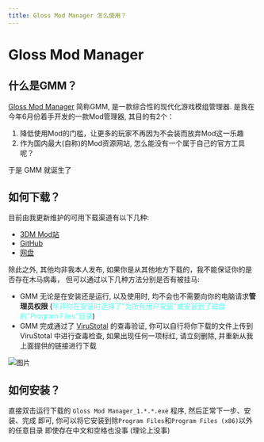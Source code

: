 ```yaml
---
title: Gloss Mod Manager 怎么使用？
---
```

# Gloss Mod Manager

## 什么是GMM？

[Gloss Mod Manager](https://mod.3dmgame.com/mod/197445) 简称GMM, 是一款综合性的现代化游戏模组管理器.
是我在今年6月份着手开发的一款Mod管理器, 
其目的有2个：
1. 降低使用Mod的门槛，让更多的玩家不再因为不会装而放弃Mod这一乐趣
2. 作为国内最大(自称)的Mod资源网站, 怎么能没有一个属于自己的官方工具呢？

于是 GMM 就诞生了


## 如何下载？
目前由我更新维护的可用下载渠道有以下几种:
- [3DM Mod站](https://mod.3dmgame.com/mod/197445)
- [GitHub](https://github.com/GlossMod/Gloss-Mod-Manager-info/releases)
- [网盘](https://cloud.aoe.top/s/rmuL)

除此之外, 其他均非我本人发布, 如果你是从其他地方下载的，我不能保证你的是否存在木马病毒，
但可以通过以下几种方法分别是否有被挂马:
- GMM 无论是在安装还是运行, 以及使用时, 均不会也不需要向你的电脑请求**管理员权限**  (<span style="color: #55ffef;">除非你在安装时选择了"为所有用户安装"或安装到了磁盘的"Program Files"目录</span>)
- GMM 完成通过了 [ViruStotal](https://www.virustotal.com/gui/home/upload) 的查毒验证, 你可以自行将你下载的文件上传到 ViruStotal 中进行查毒检查, 如果出现任何一项标红, 请立刻删除, 并重新从我上面提供的链接进行下载

![图片](https://mod.3dmgame.com/static/upload/mod/202308/MOD64d5ae5a7e2a0.png@webp)

## 如何安装？
直接双击运行下载的 `Gloss Mod Manager_1.*.*.exe` 程序,
然后正常下一步、安装、完成 即可, 
你可以将它安装到除`Program Files`和`Program Files (x86)`以外的任意目录
即使存在中文和空格也没事  (理论上没事)


